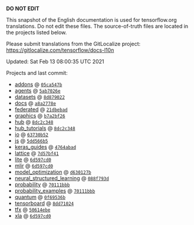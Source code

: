 __DO NOT EDIT__

This snapshot of the English documentation is used for tensorflow.org
translations. Do not edit these files. The source-of-truth files are located in
the projects listed below.

Please submit translations from the GitLocalize project: https://gitlocalize.com/tensorflow/docs-l10n

Updated: Sat Feb 13 08:00:35 UTC 2021

Projects and last commit:

- [addons](https://github.com/tensorflow/addons/tree/master/docs) @ <a href='https://github.com/tensorflow/addons/commit/05ca547b96839645e93b1613c65121d6c82a00c9'><code>05ca547b</code></a>
- [agents](https://github.com/tensorflow/agents/tree/master/docs) @ <a href='https://github.com/tensorflow/agents/commit/5ab7026e47503f14ef02918acfae340f4128dcd4'><code>5ab7026e</code></a>
- [datasets](https://github.com/tensorflow/datasets/tree/master/docs) @ <a href='https://github.com/tensorflow/datasets/commit/8d8790228dd3a0b674907f97ec4d6fade9f99959'><code>8d879022</code></a>
- [docs](https://github.com/tensorflow/docs/tree/master/site/en) @ <a href='https://github.com/tensorflow/docs/commit/a8a2778e805509eb0ec0c2487732a9085db33900'><code>a8a2778e</code></a>
- [federated](https://github.com/tensorflow/federated/tree/master/docs) @ <a href='https://github.com/tensorflow/federated/commit/21dbebad273c9fb45167a2cc5736224f233c80b3'><code>21dbebad</code></a>
- [graphics](https://github.com/tensorflow/graphics/tree/master/tensorflow_graphics/g3doc) @ <a href='https://github.com/tensorflow/graphics/commit/b7a2bf260d6fcf924fddcbb6dba36c72ece66990'><code>b7a2bf26</code></a>
- [hub](https://github.com/tensorflow/hub/tree/master/docs) @ <a href='https://github.com/tensorflow/hub/commit/8dc2c348435433468c57b4dda924f168f2d09878'><code>8dc2c348</code></a>
- [hub_tutorials](https://github.com/tensorflow/hub/tree/master/examples/colab) @ <a href='https://github.com/tensorflow/hub/commit/8dc2c348435433468c57b4dda924f168f2d09878'><code>8dc2c348</code></a>
- [io](https://github.com/tensorflow/io/tree/master/docs) @ <a href='https://github.com/tensorflow/io/commit/63730b527b1b1a70c362e2ee02459a1a6dacd6ea'><code>63730b52</code></a>
- [js](https://github.com/tensorflow/tfjs-website/tree/master/docs) @ <a href='https://github.com/tensorflow/tfjs-website/commit/5dd566b56c4dddc94ee7ddf72751e9c697d5a605'><code>5dd566b5</code></a>
- [keras_guides](https://github.com/tensorflow/docs/tree/snapshot-keras/site/en/guide/keras) @ <a href='https://github.com/tensorflow/docs/commit/4764abad680f9698f8ba9ace121ac9d0d9cb69af'><code>4764abad</code></a>
- [lattice](https://github.com/tensorflow/lattice/tree/master/docs) @ <a href='https://github.com/tensorflow/lattice/commit/7d57bf41cd73dd8d8c546fb41f93ef7557f68fe3'><code>7d57bf41</code></a>
- [lite](https://github.com/tensorflow/tensorflow/tree/master/tensorflow/lite/g3doc) @ <a href='https://github.com/tensorflow/tensorflow/commit/6d597cd0aeab9061a9c6c5b54d0c5047df4b52ac'><code>6d597cd0</code></a>
- [mlir](https://github.com/tensorflow/tensorflow/tree/master/tensorflow/compiler/mlir/g3doc) @ <a href='https://github.com/tensorflow/tensorflow/commit/6d597cd0aeab9061a9c6c5b54d0c5047df4b52ac'><code>6d597cd0</code></a>
- [model_optimization](https://github.com/tensorflow/model-optimization/tree/master/tensorflow_model_optimization/g3doc) @ <a href='https://github.com/tensorflow/model-optimization/commit/d630127bf350612352b18c8247420406c249d9b6'><code>d630127b</code></a>
- [neural_structured_learning](https://github.com/tensorflow/neural-structured-learning/tree/master/g3doc) @ <a href='https://github.com/tensorflow/neural-structured-learning/commit/088f793dde1b611c00b7bb7d10264bdf5e6d92fc'><code>088f793d</code></a>
- [probability](https://github.com/tensorflow/probability/tree/master/tensorflow_probability/g3doc) @ <a href='https://github.com/tensorflow/probability/commit/70111bbb37b748a636b9e47635713657f4dab092'><code>70111bbb</code></a>
- [probability_examples](https://github.com/tensorflow/probability/tree/master/tensorflow_probability/examples/jupyter_notebooks) @ <a href='https://github.com/tensorflow/probability/commit/70111bbb37b748a636b9e47635713657f4dab092'><code>70111bbb</code></a>
- [quantum](https://github.com/tensorflow/quantum/tree/master/docs) @ <a href='https://github.com/tensorflow/quantum/commit/0f69536b20abb896c17fecc25b5d8a7cd9f67223'><code>0f69536b</code></a>
- [tensorboard](https://github.com/tensorflow/tensorboard/tree/master/docs) @ <a href='https://github.com/tensorflow/tensorboard/commit/8dd71024d88f647c34c90b83088c32d5e2d11437'><code>8dd71024</code></a>
- [tfx](https://github.com/tensorflow/tfx/tree/master/docs) @ <a href='https://github.com/tensorflow/tfx/commit/50614ebe9cd0d710bd945e36af3cfcbfda8f24b1'><code>50614ebe</code></a>
- [xla](https://github.com/tensorflow/tensorflow/tree/master/tensorflow/compiler/xla/g3doc) @ <a href='https://github.com/tensorflow/tensorflow/commit/6d597cd0aeab9061a9c6c5b54d0c5047df4b52ac'><code>6d597cd0</code></a>

